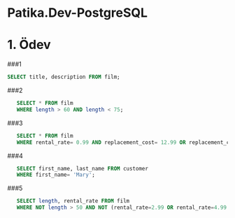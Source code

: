 # Patika.Dev-PostgreSQL

# 1. Ödev
###1 
```sql
SELECT title, description FROM film; 
```
###2 
```sql 
   SELECT * FROM film
   WHERE length > 60 AND length < 75;
 ```

###3 
```sql
   SELECT * FROM film
   WHERE rental_rate= 0.99 AND replacement_cost= 12.99 OR replacement_cost= 28.99; 
```

###4 
```sql 
   SELECT first_name, last_name FROM customer
   WHERE first_name= 'Mary'; 
```
   
     
###5 
```sql
   SELECT length, rental_rate FROM film
   WHERE NOT length > 50 AND NOT (rental_rate=2.99 OR rental_rate=4.99 );
```
